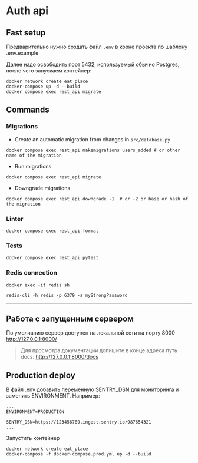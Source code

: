 # Auth api
## Fast setup
Предварительно нужно создать файл ```.env``` в корне проекта по шаблону .env.example

Далее надо освободить порт 5432, используемый обычно Postgres, после чего запускаем контейнер:

```shell
docker network create eat_place
docker-compose up -d --build
docker compose exec rest_api migrate
```
## Commands
### Migrations
- Create an automatic migration from changes in `src/database.py`
```shell
docker compose exec rest_api makemigrations users_added # or other name of the migration
```

- Run migrations
```shell
docker compose exec rest_api migrate
```
- Downgrade migrations
```shell
docker compose exec rest_api downgrade -1  # or -2 or base or hash of the migration
```

### Linter
```shell
docker compose exec rest_api format
```

### Tests
```shell
docker compose exec rest_api pytest
```

### Redis connection
```shell
docker exec -it redis sh
```

```shell
redis-cli -h redis -p 6379 -a myStrongPassword
```
------
## Работа с запущенным сервером
По умолчанию сервер доступен на локальной сети на порту 8000
http://127.0.0.1:8000/
> Для просмотра документации допишите в конце адреса путь docs:
> http://127.0.0.1:8000/docs

## Production deploy
В файл .env добавить переменную SENTRY_DSN для мониторинга и заменить ENVIRONMENT. Например: 

```
...
ENVIRONMENT=PRODUCTION

SENTRY_DSN=https://123456789.ingest.sentry.io/987654321
...
```

Запустить контейнер
```shell
docker network create eat_place
docker-compose -f docker-compose.prod.yml up -d --build
```


